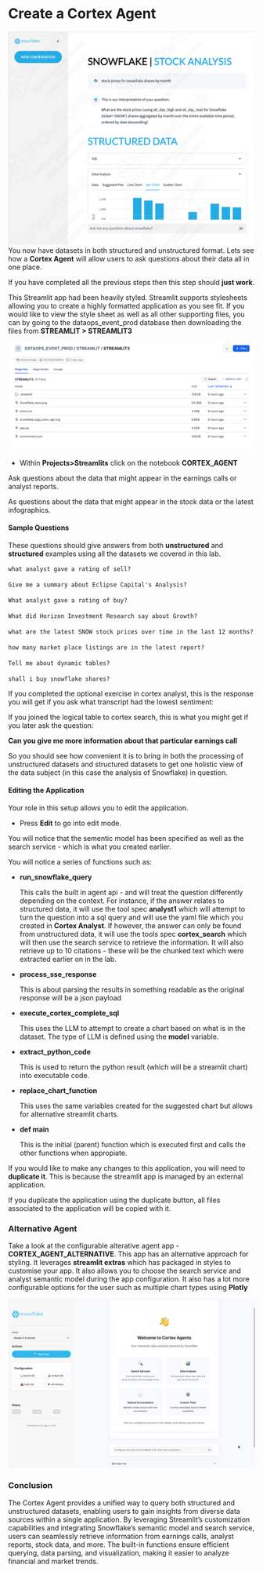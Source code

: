 # <h1black>Create a </h1black><h1blue>Cortex Agent</h1blue>

![alt text](assets/agent/ag01.png)
You now have datasets in both structured and unstructured format.  Lets see how a **Cortex Agent** will allow users to ask questions about their data all in one place.  

If you have completed all the previous steps then this step should **just work**.

This Streamlit app had been heavily styled.  Streamlit supports stylesheets allowing you to create a highly formatted application as you see fit.  If you would like to view the style sheet as well as all other supporting files, you can by going to the dataops_event_prod database then downloading the files from **STREAMLIT > STREAMLIT3**

![alt text](assets/agent/ag02.png)


- Within **Projects>Streamlits** click on the notebook **CORTEX_AGENT**

Ask questions about the data that might appear in the earnings calls or analyst reports.

As questions about the data that might appear in the stock data or the latest infographics.


#### <h1sub> Sample Questions</h1sub>

These questions should give answers from both **unstructured** and **structured** examples using all the datasets we covered in this lab.

```
what analyst gave a rating of sell?

Give me a summary about Eclipse Capital's Analysis?

What analyst gave a rating of buy?

What did Horizon Investment Research say about Growth?

what are the latest SNOW stock prices over time in the last 12 months?

how many market place listings are in the latest report?

Tell me about dynamic tables?

shall i buy snowflake shares?

```

If you completed the optional exercise in cortex analyst, this is the response you will get if you ask what transcript had the lowest sentiment:


If you joined the logical table to cortex search, this is what you might get if you later ask the question:

**Can you give me more information about that particular earnings call**



So you should see how convenient it is to bring in both the processing of unstructured datasets and structured datasets to get one holistic view of the data subject (in this case the analysis of Snowflake) in question.


#### <h1sub> Editing the Application</h1sub>

Your role in this setup allows you to edit the application.  

- Press **Edit** to go into edit mode.



You will notice that the sementic model has been specified as well as the search service - which is what you created earlier.

You will notice a series of functions such as:

- **run_snowflake_query**

    This calls the built in agent api - and will treat the question differently depending on the context.  For instance, if the answer relates to structured data, it will use the tool spec **analyst1** which will attempt to turn the question into a sql query and will use the yaml file which you created in **Cortex Analyst**.  If however, the answer can only be found from unstructured data, it will use the tools spec **cortex_search** which will then use the search service to retrieve the information.  It will also retrieve up to 10 citations - these will be the chunked text which were extracted earlier on in the lab.

- **process_sse_response**

    This is about parsing the results in something readable as the original response will be a json payload

- **execute_cortex_complete_sql**

    This uses the LLM to attempt to create a chart based on what is in the dataset.  The type of LLM is defined using the **model** variable.

- **extract_python_code**

    This is used to return the python result (which will be a streamlit chart) into executable code.

- **replace_chart_function**

    This uses the same variables created for the suggested chart but allows for alternative streamlit charts.

- **def main**

    This is the initial (parent) function which is executed first and calls the other functions when appropiate. 

If you would like to make any changes to this application, you will need to **duplicate it**.  This is because the streamlit app is managed by an external application.

If you duplicate the application using the duplicate button, all files associated to the application will be copied with it.


### <h1sub> Alternative Agent </h1sub>

Take a look at the configurable alterative agent app - **CORTEX_AGENT_ALTERNATIVE**.  This app has an alternative approach for styling.  It leverages **streamlit extras** which has packaged in styles to customise your app.  It also allows you to choose the search service and analyst semantic model during the app configuration.  It also has a lot more configurable options for the user such as multiple chart types using **Plotly**

![alt text](assets/agent/ag03.png)

### <h1sub> Conclusion </h1sub>

The Cortex Agent provides a unified way to query both structured and unstructured datasets, enabling users to gain insights from diverse data sources within a single application. By leveraging Streamlit’s customization capabilities and integrating Snowflake’s semantic model and search service, users can seamlessly retrieve information from earnings calls, analyst reports, stock data, and more. The built-in functions ensure efficient querying, data parsing, and visualization, making it easier to analyze financial and market trends.







